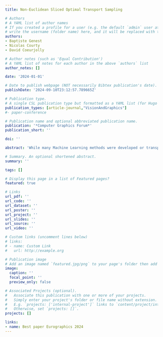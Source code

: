 ```yaml
---
title: Non-Euclidean Sliced Optimal Transport Sampling

# Authors
# A YAML list of author names
# If you created a profile for a user (e.g. the default `admin` user at `content/authors/admin/`),
# write the username (folder name) here, and it will be replaced with their full name and linked to their profile.
authors:
- Baptiste Genest
- Nicolas Courty
- David Coeurjolly

# Author notes (such as 'Equal Contribution')
# A YAML list of notes for each author in the above `authors` list
author_notes: []

date: '2024-01-01'

# Date to publish webpage (NOT necessarily Bibtex publication's date).
publishDate: '2024-09-10T23:12:57.789665Z'

# Publication type.
# A single CSL publication type but formatted as a YAML list (for Hugo requirements).
publication_types: [article-journal,"VisionAndGraphics"]
#- paper-conference

# Publication name and optional abbreviated publication name.
publication: '*Computer Graphics Forum*'
publication_short: ''

doi: ''

abstract: 'While many Machine Learning methods were developed or transposed on Riemannian manifolds to tackle data with known non Euclidean geometry, Optimal Transport (OT) methods on such spaces have not received much attention. The main OT tool on these spaces is the Wasserstein distance which suffers from a heavy computational burden. On Euclidean spaces, a popular alternative is the Sliced-Wasserstein distance, which leverages a closed-form solution of the Wasserstein distance in one dimension, but which is not readily available on manifolds. In this work, we derive general constructions of Sliced-Wasserstein distances on Cartan-Hadamard manifolds, Riemannian manifolds with non-positive curvature, which include among others Hyperbolic spaces or the space of Symmetric Positive Definite matrices. Then, we propose different applications. Additionally, we derive non-parametric schemes to minimize these new distances by approximating their Wasserstein gradient flows. '

# Summary. An optional shortened abstract.
summary: ''

tags: []

# Display this page in a list of Featured pages?
featured: true

# Links
url_pdf: ''
url_code: ''
url_dataset: ''
url_poster: ''
url_project: ''
url_slides: ''
url_source: ''
url_video: ''

# Custom links (uncomment lines below)
# links:
# - name: Custom Link
#   url: http://example.org

# Publication image
# Add an image named `featured.jpg/png` to your page's folder then add a caption below.
image:
  caption: ''
  focal_point: ''
  preview_only: false

# Associated Projects (optional).
#   Associate this publication with one or more of your projects.
#   Simply enter your project's folder or file name without extension.
#   E.g. `projects: ['internal-project']` links to `content/project/internal-project/index.md`.
#   Otherwise, set `projects: []`.
projects: []

links:
- name: Best paper Eurographics 2024
---
```

